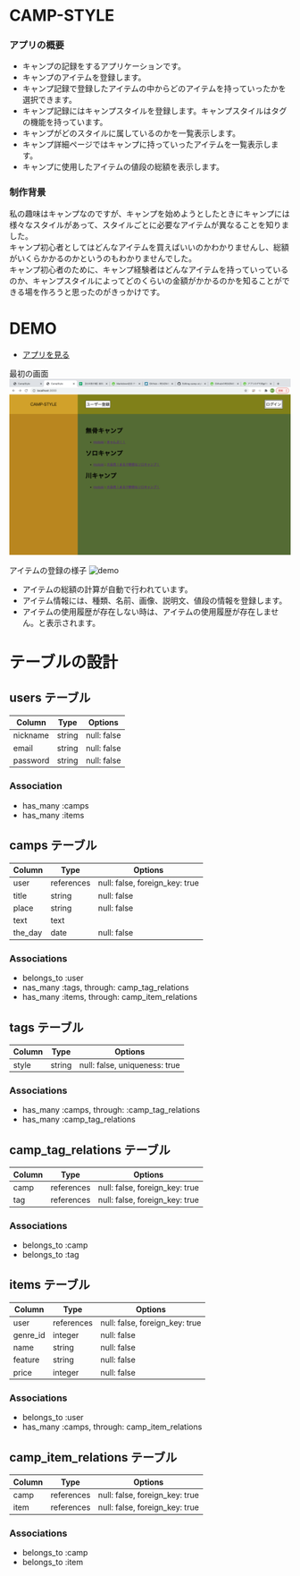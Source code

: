 # CAMP-STYLE

### アプリの概要
- キャンプの記録をするアプリケーションです。
- キャンプのアイテムを登録します。
- キャンプ記録で登録したアイテムの中からどのアイテムを持っていったかを選択できます。
- キャンプ記録にはキャンプスタイルを登録します。キャンプスタイルはタグの機能を持っています。
- キャンプがどのスタイルに属しているのかを一覧表示します。
- キャンプ詳細ページではキャンプに持っていったアイテムを一覧表示します。
- キャンプに使用したアイテムの値段の総額を表示します。

### 制作背景
私の趣味はキャンプなのですが、キャンプを始めようとしたときにキャンプには様々なスタイルがあって、スタイルごとに必要なアイテムが異なることを知りました。  
キャンプ初心者としてはどんなアイテムを買えばいいのかわかりませんし、総額がいくらかかるのかというのもわかりませんでした。  
キャンプ初心者のために、キャンプ経験者はどんなアイテムを持っていっているのか、キャンプスタイルによってどのくらいの金額がかかるのかを知ることができる場を作ろうと思ったのがきっかけです。

# DEMO

- [アプリを見る](https://camp-style.herokuapp.com/)

最初の画面
![画像](https://raw.githubusercontent.com/motoki6318/camp-style/master/%E3%82%B9%E3%82%AF%E3%83%AA%E3%83%BC%E3%83%B3%E3%82%B7%E3%83%A7%E3%83%83%E3%83%88%202021-03-23%2017.40.27.png)

アイテムの登録の様子
![demo](https://user-images.githubusercontent.com/78415358/112128588-e9339c00-8c09-11eb-99d3-9926502fd157.gif)

- アイテムの総額の計算が自動で行われています。
- アイテム情報には、種類、名前、画像、説明文、値段の情報を登録します。
- アイテムの使用履歴が存在しない時は、アイテムの使用履歴が存在しません。と表示されます。

# テーブルの設計

## users テーブル

| Column   | Type   | Options     |
| -------- | ------ | ----------- |
| nickname | string | null: false |
| email    | string | null: false |
| password | string | null: false |

### Association

- has_many :camps
- has_many :items

## camps テーブル

| Column       | Type       | Options                        |
| ------------ | ---------- | ------------------------------ |
| user         | references | null: false, foreign_key: true |
| title        | string     | null: false                    |
| place        | string     | null: false                    |
| text         | text       |                                |
| the_day      | date       | null: false                    |

### Associations

- belongs_to :user
- nas_many :tags, through: camp_tag_relations
- has_many :items, through: camp_item_relations

## tags テーブル

| Column | Type   | Options                        |
| ------ | ------ | ------------------------------ |
| style  | string | null: false, uniqueness: true  |

### Associations

- has_many :camps, through: :camp_tag_relations
- has_many :camp_tag_relations

## camp_tag_relations テーブル

| Column       | Type       | Options                        |
| ------------ | ---------- | ------------------------------ |
| camp         | references | null: false, foreign_key: true |
| tag          | references | null: false, foreign_key: true |

### Associations

- belongs_to :camp
- belongs_to :tag

## items テーブル

| Column   | Type       | Options                        |
| -------- | ---------- | ------------------------------ |
| user     | references | null: false, foreign_key: true |
| genre_id | integer    | null: false                    |
| name     | string     | null: false                    |
| feature  | string     | null: false                    |
| price    | integer    | null: false                    |

### Associations

- belongs_to :user
- has_many :camps, through: camp_item_relations

## camp_item_relations テーブル

| Column | Type       | Options                        |
| ------ | ---------- | ------------------------------ |
| camp   | references | null: false, foreign_key: true |
| item   | references | null: false, foreign_key: true |

### Associations

- belongs_to :camp
- belongs_to :item
